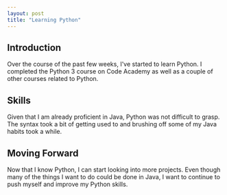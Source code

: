 ```yaml
---
layout: post
title: "Learning Python"
---
```


## Introduction

Over the course of the past few weeks, I've started to learn Python. I completed the Python 3 course on Code Academy as well as a couple of other courses related to Python.

## Skills

Given that I am already proficient in Java, Python was not difficult to grasp. The syntax took a bit of getting used to and brushing off some of my Java habits took a while.

## Moving Forward

Now that I know Python, I can start looking into more projects. Even though many of the things I want to do could be done in Java, I want to continue to push myself and improve my Python skills.
